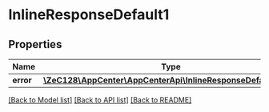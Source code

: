 # InlineResponseDefault1

## Properties
Name | Type | Description | Notes
------------ | ------------- | ------------- | -------------
**error** | [**\ZeC128\AppCenter\AppCenterApi\InlineResponseDefault1Error**](InlineResponseDefault1Error.md) |  | 

[[Back to Model list]](../README.md#documentation-for-models) [[Back to API list]](../README.md#documentation-for-api-endpoints) [[Back to README]](../README.md)



